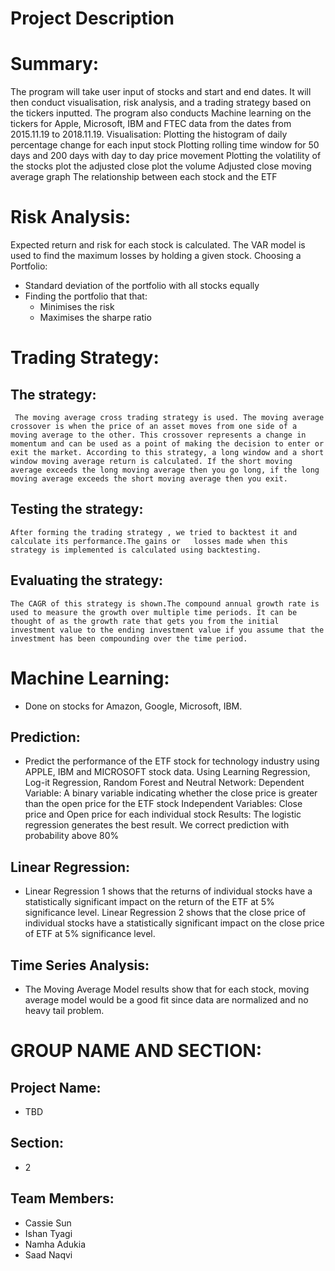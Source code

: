 
# Project Description

# Summary:
The program will take user input of stocks and start and end dates. It will then conduct visualisation, risk analysis, and a trading strategy based on the tickers inputted. The program also conducts Machine learning on the tickers for Apple, Microsoft, IBM and FTEC data from the dates from 2015.11.19 to 2018.11.19. Visualisation: Plotting the histogram of daily percentage change for each input stock Plotting rolling time window for 50 days and 200 days with day to day price movement Plotting the volatility of the stocks plot the adjusted close plot the volume Adjusted close moving average graph The relationship between each stock and the ETF

# Risk Analysis: 
Expected return and risk for each stock is calculated. The VAR model is used to find the maximum losses by holding a given stock. Choosing a Portfolio:
- Standard deviation of the portfolio with all stocks equally 
- Finding the portfolio that that: 
   - Minimises the risk 
   - Maximises the sharpe ratio

# Trading Strategy: 
## The strategy: 
     The moving average cross trading strategy is used. The moving average crossover is when the price of an asset moves from one side of a moving average to the other. This crossover represents a change in momentum and can be used as a point of making the decision to enter or exit the market. According to this strategy, a long window and a short window moving average return is calculated. If the short moving average exceeds the long moving average then you go long, if the long moving average exceeds the short moving average then you exit.
     
## Testing the strategy:
    After forming the trading strategy , we tried to backtest it and calculate its performance.The gains or   losses made when this strategy is implemented is calculated using backtesting.
    
## Evaluating the strategy:
    The CAGR of this strategy is shown.The compound annual growth rate is used to measure the growth over multiple time periods. It can be thought of as the growth rate that gets you from the initial investment value to the ending investment value if you assume that the investment has been compounding over the time period.

# Machine Learning: 
- Done on stocks for Amazon, Google, Microsoft, IBM.

## Prediction: 
- Predict the performance of the ETF stock for technology industry using APPLE, IBM and MICROSOFT stock data. Using Learning Regression, Log-it Regression, Random Forest and Neutral Network: Dependent Variable: A binary variable indicating whether the close price is greater than the open price for the ETF stock Independent Variables: Close price and Open price for each individual stock Results: The logistic regression generates the best result. We correct prediction with probability above 80%

## Linear Regression: 
- Linear Regression 1 shows that the returns of individual stocks have a statistically significant impact on the return of the ETF at 5% significance level. Linear Regression 2 shows that the close price of individual stocks have a statistically significant impact on the close price of ETF at 5% significance level.

## Time Series Analysis:
- The Moving Average Model results show that for each stock, moving average model would be a good fit since data are normalized and no heavy tail problem. 


# GROUP NAME AND SECTION: 
## Project Name: 
- TBD 
## Section: 
- 2
## Team Members:
- Cassie Sun
- Ishan Tyagi
- Namha Adukia
- Saad Naqvi
